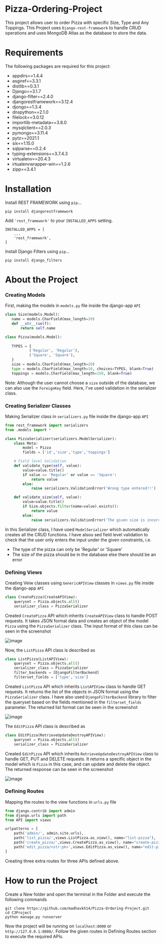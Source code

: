 # Pizza-Ordering-Project
This project allows user to order Pizza with specific Size, Type and Any Toppings. This Project uses `Django-rest-framework` to handle CRUD operations and uses MongoDB Atlas as the database to store the data.

# Requirements
The following packages are required for this project:

* appdirs==1.4.4
* asgiref==3.3.1
* distlib==0.3.1
* Django==3.1.7
* django-filter==2.4.0
* djangorestframework==3.12.4
* djongo==1.3.4
* dnspython==2.1.0
* filelock==3.0.12
* importlib-metadata==3.8.0
* mysqlclient==2.0.3
* pymongo==3.11.4
* pytz==2021.1
* six==1.15.0
* sqlparse==0.2.4
* typing-extensions==3.7.4.3
* virtualenv==20.4.3
* irtualenvwrapper-win==1.2.6
* zipp==3.4.1

# Installation

Install REST FRAMEWORK using `pip`...

    pip install djangorestframework

Add `'rest_framework'` to your `INSTALLED_APPS` setting.

    INSTALLED_APPS = [
        ...
        'rest_framework',
    ]
    
Install Django Filters using `pip`...
    
    pip install django_filters
    
 # About the Project
 
 
### Creating Models
 
 First, making the models in `models.py` file inside the django-app `API`
 
 ```python
 class Size(models.Model):
    name = models.CharField(max_length=20)
    def __str__(self):
        return self.name

class Pizza(models.Model):
    
    TYPES = {
			('Regular', 'Regular'),
			('Square', 'Square'),
    }
    size = models.CharField(max_length=20)
    type = models.CharField(max_length=10, choices=TYPES, blank=True)
    toppings = models.CharField(max_length=150, blank=True)
```
Note: Although the user cannot choose a `size` outside of the database, we can also use the `ForeignKey` field. Here, I've used validation in the serializer class.

### Creating Serializer Classes

Making Serializer class in `serializers.py` file inside the django-app `API`

```python
from rest_framework import serializers
from .models import *

class PizzaSerializer(serializers.ModelSerializer):
    class Meta:
        model = Pizza
        fields = ['id','size','type','toppings']

    # Field level Validation
    def validate_type(self, value):
        value=value.title()
        if value == 'Regular' or value == 'Square':
            return value
        else:
            raise serializers.ValidationError('Wrong type entered!!')

    def validate_size(self, value):
        value=value.title()
        if Size.objects.filter(name=value).exists():
            return value
        else:
            raise serializers.ValidationError('The given size is incorrect!!')
```
In this Serializer class, I have used `ModelSerializer` which automatically creates all the CRUD functions. I have alsou sed field level validation to check that the user only enters the input under the given constraints, i.e. 
* The type of the pizza can only be 'Regular' or 'Square'
* The size of the pizza should be in the database else there should be an error

### Defining Views

Creating Veiw classes using `GenericAPIView` classes in `views.py` file inside the django-app `API`

```python
class CreatePizza(CreateAPIView):
    queryset = Pizza.objects.all()
    serializer_class = PizzaSerializer
```
Created `CreatePizza` API which inherits `CreateAPIView` class to handle POST requests. It takes JSON format data and creates an object of the model `Pizza` using the `PizzaSerializer` class.
The input format of this class can be seen in the screenshot

![image](https://user-images.githubusercontent.com/77589071/117285033-259f1c80-ae85-11eb-814d-9db14f774db2.png)


Now, the `ListPizza` API class is described as

```python
class ListPizza(ListAPIView):
    queryset = Pizza.objects.all()
    serializer_class = PizzaSerializer
    filter_backends = [DjangoFilterBackend]
    filterset_fields = ['type','size']
```
Created `ListPizza` API which inherits `ListAPIView` class to handle GET requests. It returns the list of the objects in JSON format using the `PizzaSerializer` class. I have also used `DjangoFilterBackend` library to filter the queryset based on the fields mentioned in the `filterset_fields` parameter. 
The returned list format can be seen in the screenshot

![image](https://user-images.githubusercontent.com/77589071/117286030-516ed200-ae86-11eb-9bbe-7420aeaf2835.png)


The `EditPizza` API class is described as 

```python
class EditPizza(RetrieveUpdateDestroyAPIView):
    queryset = Pizza.objects.all()
    serializer_class = PizzaSerializer
```
Created `EditPizza` API which inherits `RetrieveUpdateDestroyAPIView` class to handle GET, PUT and DELETE requests. It returns a specific object in the model which is `Pizza` in this case, and can update and delete the object.
The returned response can be seen in the screenshot

![image](https://user-images.githubusercontent.com/77589071/117287082-96473880-ae87-11eb-9cc7-248e6078d74c.png)


### Defining Routes

Mapping the routes to the view functions in `urls.py` file

```python
from django.contrib import admin
from django.urls import path
from API import views

urlpatterns = [
    path('admin/', admin.site.urls),
    path('list_pizza/',views.ListPizza.as_view(), name="list-pizza"),
    path('create_pizza/',views.CreatePizza.as_view(), name="create-pizza"),
    path('edit_pizza/<str:pk>',views.EditPizza.as_view(), name="edit-pizza"),
]
```
Creating three extra routes for three APIs defined above.

# How to run the Project

Create a New folder and open the terminal in the Folder and execute the following commands

    git clone https://github.com/madhavkh14/Pizza-Ordering-Project.git
    cd C3Project
    python manage.py runserver
    
Now the project will be running on `localhost:8000` or `http://127.0.0.1:8000/`. Follow the given routes in Defining Routes section to execute the required APIs.
